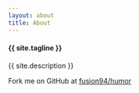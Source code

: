```yaml
---
layout: about
title: About
---
```


#### {{ site.tagline }}

{{ site.description }}

Fork me on GitHub at [fusion94/humor](https://github.com/fusion94/humor)
